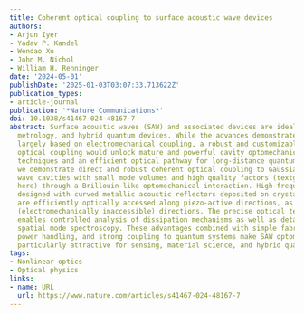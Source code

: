 ```yaml
---
title: Coherent optical coupling to surface acoustic wave devices
authors:
- Arjun Iyer
- Yadav P. Kandel
- Wendao Xu
- John M. Nichol
- William H. Renninger
date: '2024-05-01'
publishDate: '2025-01-03T03:07:33.713622Z'
publication_types:
- article-journal
publication: '*Nature Communications*'
doi: 10.1038/s41467-024-48167-7
abstract: Surface acoustic waves (SAW) and associated devices are ideal for sensing,
  metrology, and hybrid quantum devices. While the advances demonstrated to date are
  largely based on electromechanical coupling, a robust and customizable coherent
  optical coupling would unlock mature and powerful cavity optomechanical control
  techniques and an efficient optical pathway for long-distance quantum links. Here
  we demonstrate direct and robust coherent optical coupling to Gaussian surface acoustic
  wave cavities with small mode volumes and high quality factors (textgreater105 measured
  here) through a Brillouin-like optomechanical interaction. High-frequency SAW cavities
  designed with curved metallic acoustic reflectors deposited on crystalline substrates
  are efficiently optically accessed along piezo-active directions, as well as non-piezo-active
  (electromechanically inaccessible) directions. The precise optical technique uniquely
  enables controlled analysis of dissipation mechanisms as well as detailed transverse
  spatial mode spectroscopy. These advantages combined with simple fabrication, large
  power handling, and strong coupling to quantum systems make SAW optomechanical platforms
  particularly attractive for sensing, material science, and hybrid quantum systems.
tags:
- Nonlinear optics
- Optical physics
links:
- name: URL
  url: https://www.nature.com/articles/s41467-024-48167-7
---
```

